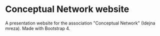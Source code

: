 # Conceptual Network website
A presentation website for the association "Conceptual Network" (Idejna mreza). Made with Bootstrap 4.
